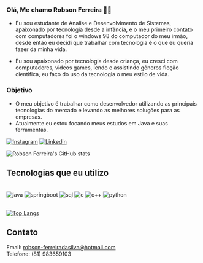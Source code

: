 ### Olá, Me chamo Robson Ferreira 👩‍💻

- Eu sou estudante de Analise e Desenvolvimento de Sistemas, apaixonado por tecnologia desde a infância, e o meu primeiro contato com computadores foi o windows 98 do computador do meu irmão, desde então eu decidi que trabalhar com tecnologia é o que eu queria fazer da minha vida. 

- Eu sou apaixonado por tecnologia desde criança, eu cresci com computadores, videos games, lendo e assistindo gêneros ficção cientifica, eu faço do uso da tecnologia o meu estilo de vida. 
### Objetivo

- O meu objetivo é trabalhar como desenvolvedor utilizando as principais tecnologias do mercado e levando as melhores soluções para as empresas. 
- Atualmente eu estou focando meus estudos em Java e suas ferramentas.

[![Instagram](https://img.shields.io/badge/Instagram-E4405F?style=for-the-badge&logo=instagram&logoColor=white)](https://www.instagram.com/rob_ferreira88/) [![Linkedin](https://img.shields.io/badge/LinkedIn-0077B5?style=for-the-badge&logo=linkedin&logoColor=white)](https://www.linkedin.com/in/robson-ferreira-508247134/)

![Robson Ferreira's GitHub stats](https://github-readme-stats.vercel.app/api?username=RobsonFe&show_icons=true&theme=transparent)

## Tecnologias que eu utilizo 

<div style="display: inline_block"><br/>
<img align="center" alt="java"src="https://img.shields.io/badge/Java-ED8B00?style=for-the-badge&logo=java&logoColor=white" /> <img align="center" alt="springboot"src="https://img.shields.io/badge/Spring-6DB33F?style=for-the-badge&logo=spring&logoColor=white"/> <img align="center" alt="sql"src="https://img.shields.io/badge/MySQL-00000F?style=for-the-badge&logo=mysql&logoColor=white"/> <img align="center" alt="c"src="https://img.shields.io/badge/C-00599C?style=for-the-badge&logo=c&logoColor=white"/> <img align="center" alt="c++"src="https://img.shields.io/badge/C%2B%2B-00599C?style=for-the-badge&logo=c%2B%2B&logoColor=white"/> <img align="center" alt="python"src="https://img.shields.io/badge/Python-14354C?style=for-the-badge&logo=python&logoColor=white"/> </div><br> 


[![Top Langs](https://github-readme-stats.vercel.app/api/top-langs/?username=RobsonFe&layout=compact)](https://github.com/anuraghazra/github-readme-stats)

## Contato

Email: robson-ferreiradasilva@hotmail.com<br>
Telefone: (81) 983659103
